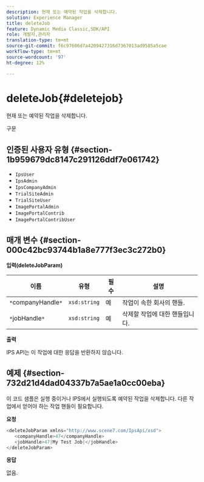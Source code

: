 ```yaml
---
description: 현재 또는 예약된 작업을 삭제합니다.
solution: Experience Manager
title: deleteJob
feature: Dynamic Media Classic,SDK/API
role: 개발자,관리자
translation-type: tm+mt
source-git-commit: f6c97606d7a4209427316d7367013ad9585a5cae
workflow-type: tm+mt
source-wordcount: '97'
ht-degree: 12%

---
```



# deleteJob{#deletejob}

현재 또는 예약된 작업을 삭제합니다.

구문

## 인증된 사용자 유형 {#section-1b959679dc8147c291126ddf7e061742}

* `IpsUser`
* `IpsAdmin`
* `IpsCompanyAdmin`
* `TrialSiteAdmin`
* `TrialSiteUser`
* `ImagePortalAdmin`
* `ImagePortalContrib`
* `ImagePortalContribUser`

## 매개 변수 {#section-000c42bc93744b1a8e777f3ec3c272b0}

**입력(deleteJobParam)**

| 이름 | 유형 | 필수 | 설명 |
|---|---|---|---|
| `*`companyHandle`*` | `xsd:string` | 예 | 작업이 속한 회사의 핸들. |
| `*`jobHandle`*` | `xsd:string` | 예 | 삭제할 작업에 대한 핸들입니다. |

**출력**

IPS API는 이 작업에 대한 응답을 반환하지 않습니다.

## 예제 {#section-732d21d4dad04337b7a5ae1a0cc00eba}

이 코드 샘플은 실행 중이거나 IPS에서 실행되도록 예약된 작업을 삭제합니다. 다른 작업에서 얻어야 하는 작업 핸들이 필요합니다.

**요청**

```java
<deleteJobParam xmlns="http://www.scene7.com/IpsApi/xsd">
   <companyHandle>47</companyHandle>
   <jobHandle>47|My Test Job|</jobHandle>
</deleteJobParam>
```

**응답**

없음.
